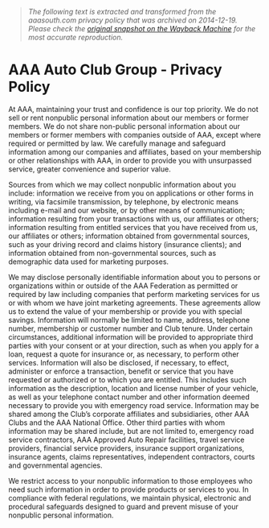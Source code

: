 > *The following text is extracted and transformed from the aaasouth.com privacy policy that was archived on 2014-12-19. Please check the [original snapshot on the Wayback Machine](https://web.archive.org/web/20141219202123id_/http%3A//autoclubsouth.aaa.com/privacy_policy.aspx) for the most accurate reproduction.*

# AAA Auto Club Group - Privacy Policy

At AAA, maintaining your trust and confidence is our top priority. We do not sell or rent nonpublic personal information about our members or former members. We do not share non-public personal information about our members or former members with companies outside of AAA, except where required or permitted by law. We carefully manage and safeguard information among our companies and affiliates, based on your membership or other relationships with AAA, in order to provide you with unsurpassed service, greater convenience and superior value.

Sources from which we may collect nonpublic information about you include: information we receive from you on applications or other forms in writing, via facsimile transmission, by telephone, by electronic means including e-mail and our website, or by other means of communication; information resulting from your transactions with us, our affiliates or others; information resulting from entitled services that you have received from us, our affiliates or others; information obtained from governmental sources, such as your driving record and claims history (insurance clients); and information obtained from non-governmental sources, such as demographic data used for marketing purposes.

We may disclose personally identifiable information about you to persons or organizations within or outside of the AAA Federation as permitted or required by law including companies that perform marketing services for us or with whom we have joint marketing agreements. These agreements allow us to extend the value of your membership or provide you with special savings. Information will normally be limited to name, address, telephone number, membership or customer number and Club tenure. Under certain circumstances, additional information will be provided to appropriate third parties with your consent or at your direction, such as when you apply for a loan, request a quote for insurance or, as necessary, to perform other services. Information will also be disclosed, if necessary, to effect, administer or enforce a transaction, benefit or service that you have requested or authorized or to which you are entitled. This includes such information as the description, location and license number of your vehicle, as well as your telephone contact number and other information deemed necessary to provide you with emergency road service. Information may be shared among the Club’s corporate affiliates and subsidiaries, other AAA Clubs and the AAA National Office. Other third parties with whom information may be shared include, but are not limited to, emergency road service contractors, AAA Approved Auto Repair facilities, travel service providers, financial service providers, insurance support organizations, insurance agents, claims representatives, independent contractors, courts and governmental agencies.

We restrict access to your nonpublic information to those employees who need such information in order to provide products or services to you. In compliance with federal regulations, we maintain physical, electronic and procedural safeguards designed to guard and prevent misuse of your nonpublic personal information.
